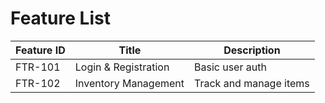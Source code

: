 # Feature List

| Feature ID | Title | Description |
|------------|-------|-------------|
| FTR-101 | Login & Registration | Basic user auth |
| FTR-102 | Inventory Management | Track and manage items |
